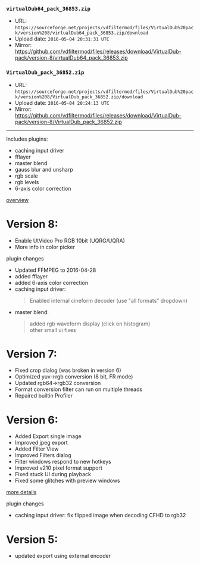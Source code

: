 ### `virtualDub64_pack_36853.zip`

- URL: `https://sourceforge.net/projects/vdfiltermod/files/VirtualDub%20pack/version%208/virtualDub64_pack_36853.zip/download`
- Upload date: `2016-05-04 20:31:31 UTC`
- Mirror: https://github.com/vdfiltermod/files/releases/download/VirtualDub-pack/version-8/virtualDub64_pack_36853.zip


### `VirtualDub_pack_36852.zip`

- URL: `https://sourceforge.net/projects/vdfiltermod/files/VirtualDub%20pack/version%208/VirtualDub_pack_36852.zip/download`
- Upload date: `2016-05-04 20:24:13 UTC`
- Mirror: https://github.com/vdfiltermod/files/releases/download/VirtualDub-pack/version-8/VirtualDub_pack_36852.zip

---

Includes plugins:

*  caching input driver
*  fflayer
*  master blend
*  gauss blur and unsharp
*  rgb scale
*  rgb levels
*  6-axis color correction

[overview](https://sourceforge.net/p/vdfiltermod/wiki/)

# Version 8:

* Enable UtVideo Pro RGB 10bit (UQRG/UQRA)
* More info in color picker

plugin changes

* Updated FFMPEG to 2016-04-28
* added fflayer
* added 6-axis color correction
* caching input driver: 
  > Enabled internal cineform decoder (use "all formats" dropdown)
* master blend:
  > added rgb waveform display (click on histogram)  
  > other small ui fixes

# Version 7:

*  Fixed crop dialog (was broken in version 6)
*  Optimized yuv->rgb conversion (8 bit, FR mode)
*  Updated rgb64->rgb32 conversion
*  Format conversion filter can run on multiple threads
*  Repaired builtin Profiler

# Version 6:

*  Added Export single image
*  Improved jpeg export
*  Added Filter View
*  Improved Filters dialog
*  Filter windows respond to new hotkeys
*  Improved v210 pixel format support
*  Fixed stuck UI during playback
*  Fixed some glitches with preview windows

[more details](https://sourceforge.net/p/vdfiltermod/wiki/changes6/)

plugin changes

* caching input driver: fix flipped image when decoding CFHD to rgb32

# Version 5:

*  updated export using external encoder

